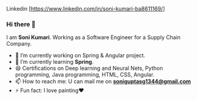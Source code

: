 Linkedin [https://www.linkedin.com/in/soni-kumari-ba8611169/]

### Hi there 👋
 I am **Soni Kumari**. Working as a Software Engineer for a Supply Chain Company.
- 🔭 I’m currently working on Spring & Angular project.
- 🌱 I’m currently learning **Spring**.
- :smile: Certifications on Deep learning and Neural Nets, Python programming, Java programming, HTML, CSS, Angular.
- 📫 How to reach me: U can mail me on **soniguptasg1344@gmail.com**
- ⚡ Fun fact: I love painting:heart:
